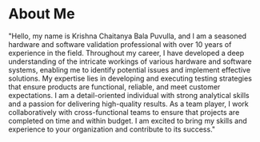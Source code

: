 # About Me

"Hello, my name is Krishna Chaitanya Bala Puvulla, and I am a seasoned hardware and software validation professional with over 10 years of experience in the field. Throughout my career, I have developed a deep understanding of the intricate workings of various hardware and software systems, enabling me to identify potential issues and implement effective solutions. My expertise lies in developing and executing testing strategies that ensure products are functional, reliable, and meet customer expectations. I am a detail-oriented individual with strong analytical skills and a passion for delivering high-quality results. As a team player, I work collaboratively with cross-functional teams to ensure that projects are completed on time and within budget. I am excited to bring my skills and experience to your organization and contribute to its success."
